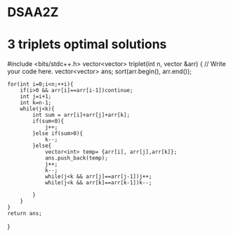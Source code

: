 # DSAA2Z

# 3 triplets optimal solutions

#include <bits/stdc++.h>
vector<vector<int>> triplet(int n, vector<int> &arr)
{
    // Write your code here.
        vector<vector<int>> ans;
        sort(arr.begin(), arr.end());

    for(int i=0;i<n;++i){
        if(i>0 && arr[i]==arr[i-1])continue;
        int j=i+1;
        int k=n-1;
        while(j<k){
            int sum = arr[i]+arr[j]+arr[k];
            if(sum<0){
                j++;
            }else if(sum>0){
                k--;
            }else{
                vector<int> temp= {arr[i], arr[j],arr[k]};
                ans.push_back(temp);
                j++;
                k--;
                while(j<k && arr[j]==arr[j-1])j++;
                while(j<k && arr[k]==arr[k-1])k--;

            }
        }
    }
    return ans;
}
